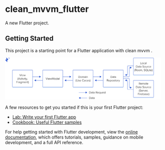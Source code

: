# clean_mvvm_flutter

A new Flutter project.

## Getting Started

This project is a starting point for a Flutter application with clean mvvm .

<img src = "https://raw.githubusercontent.com/soutruoshim/clean_mvvm_flutter_jsonplaceholder/main/mvvm.png">

A few resources to get you started if this is your first Flutter project:

- [Lab: Write your first Flutter app](https://docs.flutter.dev/get-started/codelab)
- [Cookbook: Useful Flutter samples](https://docs.flutter.dev/cookbook)

For help getting started with Flutter development, view the
[online documentation](https://docs.flutter.dev/), which offers tutorials,
samples, guidance on mobile development, and a full API reference.
